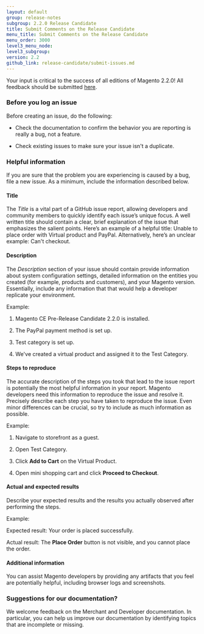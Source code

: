 ```yaml
---
layout: default
group: release-notes
subgroup: 2.2.0 Release Candidate
title: Submit Comments on the Release Candidate
menu_title: Submit Comments on the Release Candidate
menu_order: 3000
level3_menu_node: 
level3_subgroup: 
version: 2.2
github_link: release-candidate/submit-issues.md
---
```





Your input is critical to the success of all editions of Magento 2.2.0! All feedback should be submitted [here](https://github.com/magento/magento2/issues). 



### Before you log an issue

Before creating an issue, do the following:

* Check the documentation to confirm the behavior you are reporting is really a bug, not a feature.

* Check  existing issues to make sure your issue isn't a duplicate.


### Helpful information

If you are sure that the problem you are experiencing is caused by a bug, file a new issue. As a minimum, include the information described below.

#### Title

The *Title* is a vital part of a GitHub issue report, allowing developers  and community members to quickly identify each issue’s unique focus. A well written title should contain a clear, brief explanation of the issue that emphasizes the salient points. Here’s an example of a helpful title: Unable to place order with Virtual product and PayPal. Alternatively, here’s an unclear example: Can't checkout.

#### Description

The *Description* section of your issue should contain provide information about system configuration settings, detailed information on the entities you created (for example, products and customers), and your Magento version. Essentially, include  any information that that would help a developer replicate your environment.

Example:

1. Magento CE Pre-Release Candidate 2.2.0 is installed.

2. The PayPal payment method is set up.

3. Test category is set up.

4. We've created a virtual product and assigned it to the Test Category.


#### Steps to reproduce

The accurate description of the steps you took that lead to the issue report is potentially the most helpful information in your report.  Magento developers need this information to reproduce the issue and resolve it. Precisely describe each step you have taken to reproduce the issue.  Even minor differences can be crucial, so try to include as much information as possible. 

Example:

1. Navigate to storefront as a guest.

2. Open Test Category.

3. Click **Add to Cart** on the Virtual Product.

4. Open mini shopping cart and click **Proceed to Checkout**.


#### Actual and expected results

Describe your expected results and the results you actually observed after performing the steps.

Example:

Expected result: Your order is placed successfully.

Actual result: The **Place Order** button is not visible, and you cannot place the order.


#### Additional information

You can assist Magento developers by providing any artifacts that you feel are potentially helpful, including browser logs and screenshots.

 

### Suggestions for our documentation?

We welcome feedback on the Merchant and Developer documentation. In particular, you can help us improve our documentation by identifying topics that are incomplete or missing.  







